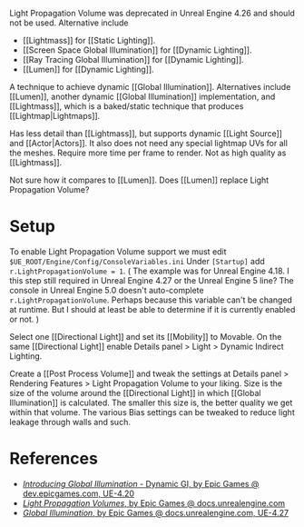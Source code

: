 Light Propagation Volume was deprecated in Unreal Engine 4.26 and should not be used.
Alternative include
- [[Lightmass]] for [[Static Lighting]].
- [[Screen Space Global Illumination]] for [[Dynamic Lighting]].
- [[Ray Tracing Global Illumination]] for [[Dynamic Lighting]].
- [[Lumen]] for [[Dynamic Lighting]].

A technique to achieve dynamic [[Global Illumination]].
Alternatives include [[Lumen]], another dynamic [[Global Illumination]] implementation, and [[Lightmass]], which is a baked/static technique that produces [[Lightmap|Lightmaps]].

Has less detail than [[Lightmass]], but supports dynamic [[Light Source]] and [[Actor|Actors]].
It also does not need any special lightmap UVs for all the meshes.
Require more time per frame to render.
Not as high quality as [[Lightmass]].

Not sure how it compares to [[Lumen]]. Does [[Lumen]] replace Light Propagation Volume?


# Setup

To enable Light Propagation Volume support we must edit `$UE_ROOT/Engine/Config/ConsoleVariables.ini`
Under `[Startup]` add `r.LightPropagationVolume = 1`.
(
The example was for Unreal Engine 4.18.
I this step still required in Unreal Engine 4.27 or the Unreal Engine 5 line?
The console in Unreal Engine 5.0 doesn't auto-complete `r.LightPropagationVolume`.
Perhaps because this variable can't be changed at runtime.
But I should at least be able to determine if it is currently enabled or not.
)

Select one [[Directional Light]] and set its [[Mobility]] to Movable.
On the same [[Directional Light]] enable Details panel > Light > Dynamic Indirect Lighting.

Create a [[Post Process Volume]] and tweak the settings at Details panel > Rendering Features > Light Propagation Volume to your liking.
Size is the size of the volume around the [[Directional Light]] in which [[Global Illumination]] is calculated.
The smaller this size is, the better quality we get within that volume.
The various Bias settings can be tweaked to reduce light leakage through walls and such.


# References

- [_Introducing Global Illumination_ - Dynamic GI, by Epic Games @ dev.epicgames.com, UE-4.20](https://dev.epicgames.com/community/learning/courses/yon/introducing-global-illumination/MnW/dynamic-gi)
- [_Light Propagation Volumes_, by Epic Games @ docs.unrealengine.com](https://docs.unrealengine.com/4.27/en-US/BuildingWorlds/LightingAndShadows/LightPropagationVolumes/)
- [_Global Illumination_, by Epic Games @ docs.unrealengine.com, UE-4.27](https://docs.unrealengine.com/4.27/en-US/RenderingAndGraphics/GlobalIllumination/)
